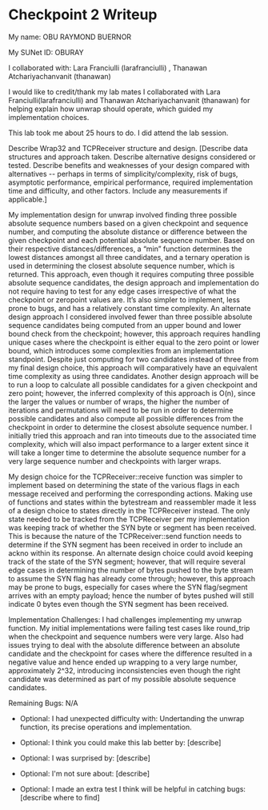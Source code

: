 Checkpoint 2 Writeup
====================

My name: OBU RAYMOND BUERNOR

My SUNet ID: OBURAY

I collaborated with: Lara Franciulli (larafranciulli) , Thanawan Atchariyachanvanit (thanawan)

I would like to credit/thank my lab mates I collaborated with Lara Franciulli(larafranciulli) and Thanawan Atchariyachanvanit (thanawan) for helping explain how unwrap should operate, which guided my implementation choices. 

This lab took me about 25 hours to do. I did attend the lab session.

Describe Wrap32 and TCPReceiver structure and design. [Describe data
structures and approach taken. Describe alternative designs considered
or tested.  Describe benefits and weaknesses of your design compared
with alternatives -- perhaps in terms of simplicity/complexity, risk
of bugs, asymptotic performance, empirical performance, required
implementation time and difficulty, and other factors. Include any
measurements if applicable.]

My implementation design for unwrap involved finding three possible absolute sequence numbers based on a given checkpoint and sequence number, and computing the absolute distance or difference between the given checkpoint and each potential absolute sequence number. Based on their respective distances/differences, a “min” function determines the lowest distances amongst all three candidates, and a ternary operation is used in determining the closest absolute sequence number, which is returned. This approach, even though it requires computing three possible absolute sequence candidates, the design approach and implementation do not require having to test for any edge cases irrespective of what the checkpoint or zeropoint values are. It’s also simpler to implement, less prone to bugs, and has a relatively constant time complexity. An alternate design approach I considered involved fewer than three possible absolute sequence candidates being computed from an upper bound and lower bound check from the checkpoint; however, this approach requires handling unique cases where the checkpoint is either equal to the zero point or lower bound, which introduces some complexities from an implementation standpoint. Despite just computing for two candidates instead of three from my final design choice, this approach will comparatively have an equivalent time complexity as using three candidates. Another design approach will be to run a loop to calculate all possible candidates for a given checkpoint and zero point; however, the inferred complexity of this approach is O(n), since the larger the values or number of wraps, the higher the number of iterations and permutations will need to be run in order to determine possible candidates and also compute all possible differences from the checkpoint in order to determine the closest absolute sequence number. I initially tried this approach and ran into timeouts due to the associated time complexity, which will also impact performance to a larger extent since it will take a longer time to determine the absolute sequence number for a very large sequence number and checkpoints with larger wraps. 

My design choice for the TCPReceiver::receive function was simpler to implement based on determining the state of the various flags in each message received and performing the corresponding actions. Making use of functions and states within the bytestream and reassembler made it less of a design choice to states directly in the TCPReceiver instead. The only state needed to be tracked from the TCPReceiver per my implementation was keeping track of whether the SYN byte or segment has been received. This is because the nature of the TCPReceiver::send function needs to determine if the SYN segment has been received in order to include an ackno within its response. An alternate design choice could avoid keeping track of the state of the SYN segment; however, that will require several edge cases in determining the number of bytes pushed to the byte stream to assume the SYN flag has already come through; however, this approach may be prone to bugs, especially for cases where the SYN flag/segment arrives with an empty payload; hence the number of bytes pushed will still indicate 0 bytes even though the SYN segment has been received. 

Implementation Challenges:
I had challenges implementing my unwrap function. My initial implementations were failing test cases like round_trip when the checkpoint and sequence numbers were very large. Also had issues trying to deal with the absolute difference between an absolute candidate and the checkpoint for cases where the difference resulted in a negative value and hence ended up wrapping to a very large number, approximately 2^32, introducing inconsistencies even though the right candidate was determined as part of my possible absolute sequence candidates. 

Remaining Bugs:
N/A

- Optional: I had unexpected difficulty with: Undertanding the unwrap function, its precise operations and implementation. 

- Optional: I think you could make this lab better by: [describe]

- Optional: I was surprised by: [describe]

- Optional: I'm not sure about: [describe]

- Optional: I made an extra test I think will be helpful in catching bugs: [describe where to find]
